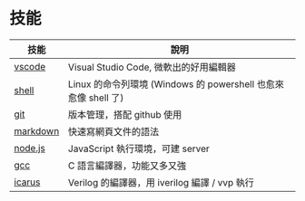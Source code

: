 # 技能

技能     | 說明
---------|-------------------------------
[vscode](./技能/vscode) | Visual Studio Code, 微軟出的好用編輯器
[shell](./技能/shell) | Linux 的命令列環境 (Windows 的 powershell 也愈來愈像 shell 了)
[git](./技能/git) | 版本管理，搭配 github 使用
[markdown](./技能/markdown) | 快速寫網頁文件的語法
[node.js](./技能/nodejs) | JavaScript 執行環境，可建 server
[gcc](./技能/gcc) | C 語言編譯器，功能又多又強
[icarus](./技能/icarus) | Verilog 的編譯器，用 iverilog 編譯 / vvp 執行

